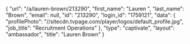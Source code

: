 {
    "url": "\/a\/lauren-brown\/213290",
    "first_name": "Lauren ",
    "last_name": "Brown",
    "email": null,
    "id": "213290",
    "login_id": "1759121",
    "data": {
        "profilePhoto": "\/\/sitecdn.tvpage.com\/player\/logos\/default_profile.jpg",
        "job_title": "Recruitment Operations"
    },
    "type": "captivate",
    "layout": "ambassador",
    "title": "Lauren  Brown"
}